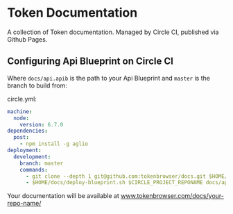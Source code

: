 # Token Documentation

A collection of Token documentation. Managed by Circle CI, published via Github Pages.


## Configuring Api Blueprint on Circle CI

Where `docs/api.apib` is the path to your Api Blueprint and `master` is the branch to build from:

circle.yml:
```yaml
machine:
  node:
    version: 6.7.0
dependencies:
  post:
    - npm install -g aglio
deployment:
  development:
    branch: master
    commands:
      - git clone --depth 1 git@github.com:tokenbrowser/docs.git $HOME/docs
      - $HOME/docs/deploy-blueprint.sh $CIRCLE_PROJECT_REPONAME docs/api.apib $CIRCLE_SHA1
```

Your documentation will be available at www.tokenbrowser.com/docs/your-repo-name/